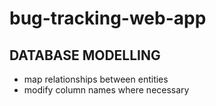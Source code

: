 # bug-tracking-web-app

## DATABASE MODELLING
- map relationships between entities
- modify column names where necessary